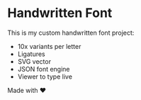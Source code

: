 # Handwritten Font

This is my custom handwritten font project:
- 10x variants per letter
- Ligatures
- SVG vector
- JSON font engine
- Viewer to type live

Made with ❤️
